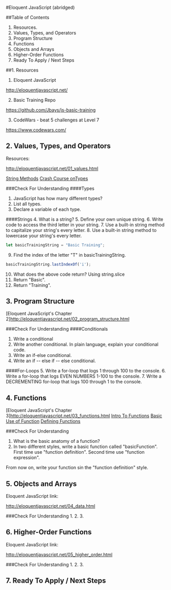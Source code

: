 #Eloquent JavaScript (abridged)

##Table of Contents
1. Resources.
2. Values, Types, and Operators
3. Program Structure
4. Functions                
5. Objects and Arrays
6. Higher-Order Functions
7. Ready To Apply / Next Steps

##1. Resources
1. Eloquent JavaScript

 http://eloquentjavascript.net/

2. Basic Training Repo

  https://github.com/Jbays/js-basic-training

3. CodeWars - beat 5 challenges at Level 7

  https://www.codewars.com/

## 2. Values, Types, and Operators
Resources:

http://eloquentjavascript.net/01_values.html

[String Methods](/resources/string_methods.md)
[Crash Course onTypes](/resources/type_crash_course.md)

###Check For Understanding
####Types
1. JavaScript has how many different types?
2. List all types.
3. Declare a variable of each type.

####Strings
4. What is a string?
5. Define your own unique string.
6. Write code to access the third letter in your string.
7. Use a built-in string method to capitalize your string's every letter.
8. Use a built-in string method to lowercase your string's every letter.

```javascript
let basicTrainingString = "Basic Training";
```

9.  Find the index of the letter "T" in basicTrainingString.

```javascript
basicTrainingString.lastIndexOf('i');
```

10. What does the above code return?
Using string.slice
11. Return "Basic".
12. Return "Training".

## 3. Program Structure

[Eloquent JavaScript's Chapter 2]http://eloquentjavascript.net/02_program_structure.html

###Check For Understanding
####Conditionals
1. Write a conditional
2. Write another conditional.  In plain language, explain your conditional code.
3. Write an if-else conditional.
4. Write an if -- else if -- else conditional.

####For-Loops
5. Write a for-loop that logs 1 through 100 to the console.
6. Write a for-loop that logs EVEN NUMBERS 1-100 to the console.
7. Write a DECREMENTING for-loop that logs 100 through 1 to the console.

## 4. Functions
  [Eloquent JavaScript's Chapter 3]http://eloquentjavascript.net/03_functions.html
  [Intro To Functions](/resources/string_methods.md)
  [Basic Use of Function](/resources/string_methods.md)
  [Defining Functions](/resources/type_crash_course.md)

###Check For Understanding
1. What is the basic anatomy of a function?
2. In two different styles, write a basic function called "basicFunction".  First time use "function definition".  Second time use "function expression".

From now on, write your function sin the "function definition" style.

## 5. Objects and Arrays
  Eloquent JavaScript link:

  http://eloquentjavascript.net/04_data.html

###Check For Understanding
1.
2.
3.

## 6. Higher-Order Functions
  Eloquent JavaScript link:

  http://eloquentjavascript.net/05_higher_order.html

###Check For Understanding
1.
2.
3.

## 7. Ready To Apply / Next Steps
